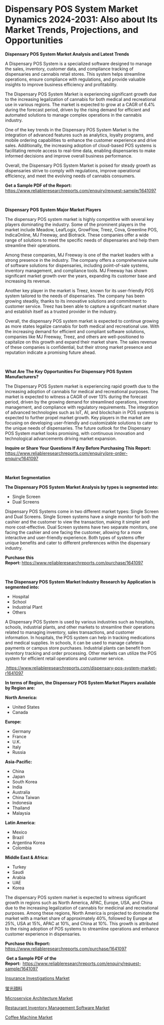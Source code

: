 <p><h1>Dispensary POS System Market Dynamics 2024-2031: Also about Its Market Trends, Projections, and Opportunities</h1></p><p><strong>Dispensary POS System Market Analysis and Latest Trends</strong></p>
<p><p>A Dispensary POS System is a specialized software designed to manage the sales, inventory, customer data, and compliance tracking of dispensaries and cannabis retail stores. This system helps streamline operations, ensure compliance with regulations, and provide valuable insights to improve business efficiency and profitability.</p><p>The Dispensary POS System Market is experiencing significant growth due to the increasing legalization of cannabis for both medical and recreational use in various regions. The market is expected to grow at a CAGR of 6.4% during the forecast period, driven by the rising demand for efficient and automated solutions to manage complex operations in the cannabis industry.</p><p>One of the key trends in the Dispensary POS System Market is the integration of advanced features such as analytics, loyalty programs, and mobile ordering capabilities to enhance the customer experience and drive sales. Additionally, the increasing adoption of cloud-based POS systems is facilitating remote access to real-time data, enabling dispensaries to make informed decisions and improve overall business performance.</p><p>Overall, the Dispensary POS System Market is poised for steady growth as dispensaries strive to comply with regulations, improve operational efficiency, and meet the evolving needs of cannabis consumers.</p></p>
<p><strong>Get a Sample PDF of the Report:&nbsp;</strong> <a href="https://www.reliableresearchreports.com/enquiry/request-sample/1641097">https://www.reliableresearchreports.com/enquiry/request-sample/1641097</a></p>
<p>&nbsp;</p>
<p><strong>Dispensary POS System Major Market Players</strong></p>
<p><p>The dispensary POS system market is highly competitive with several key players dominating the industry. Some of the prominent players in the market include Meadow, LeafLogix, GrowFlow, Treez, Cova, Greenline POS, IndicaOnline, MJ Freeway, and Biotrack. These companies offer a wide range of solutions to meet the specific needs of dispensaries and help them streamline their operations.</p><p>Among these companies, MJ Freeway is one of the market leaders with a strong presence in the industry. The company offers a comprehensive suite of software solutions for dispensaries, including point-of-sale systems, inventory management, and compliance tools. MJ Freeway has shown significant market growth over the years, expanding its customer base and increasing its revenue.</p><p>Another key player in the market is Treez, known for its user-friendly POS system tailored to the needs of dispensaries. The company has been growing steadily, thanks to its innovative solutions and commitment to customer service. Treez has been able to capture a significant market share and establish itself as a trusted provider in the industry.</p><p>Overall, the dispensary POS system market is expected to continue growing as more states legalize cannabis for both medical and recreational use. With the increasing demand for efficient and compliant software solutions, companies like MJ Freeway, Treez, and others are well-positioned to capitalize on this growth and expand their market share. The sales revenue of these companies is confidential, but their strong market presence and reputation indicate a promising future ahead.</p></p>
<p>&nbsp;</p>
<p><strong>What Are The Key Opportunities For Dispensary POS System Manufacturers?</strong></p>
<p><p>The Dispensary POS System market is experiencing rapid growth due to the increasing adoption of cannabis for medical and recreational purposes. The market is expected to witness a CAGR of over 13% during the forecast period, driven by the growing demand for streamlined operations, inventory management, and compliance with regulatory requirements. The integration of advanced technologies such as IoT, AI, and blockchain in POS systems is expected to further propel market growth. Key players in the market are focusing on developing user-friendly and customizable solutions to cater to the unique needs of dispensaries. The future outlook for the Dispensary POS System market looks promising, with continuous innovation and technological advancements driving market expansion.</p></p>
<p><strong>Inquire or Share Your Questions If Any Before Purchasing This Report:</strong> <a href="https://www.reliableresearchreports.com/enquiry/pre-order-enquiry/1641097">https://www.reliableresearchreports.com/enquiry/pre-order-enquiry/1641097</a></p>
<p>&nbsp;</p>
<p><strong>Market Segmentation</strong></p>
<p><strong>The Dispensary POS System Market Analysis by types is segmented into:</strong></p>
<p><ul><li>Single Screen</li><li>Dual Screens</li></ul></p>
<p><p>Dispensary POS Systems come in two different market types: Single Screen and Dual Screens. Single Screen systems have a single monitor for both the cashier and the customer to view the transaction, making it simpler and more cost-effective. Dual Screen systems have two separate monitors, one facing the cashier and one facing the customer, allowing for a more interactive and user-friendly experience. Both types of systems offer unique benefits and cater to different preferences within the dispensary industry.</p></p>
<p><strong>Purchase this Report:&nbsp;</strong><a href="https://www.reliableresearchreports.com/purchase/1641097">https://www.reliableresearchreports.com/purchase/1641097</a></p>
<p>&nbsp;</p>
<p><strong>The Dispensary POS System Market Industry Research by Application is segmented into:</strong></p>
<p><ul><li>Hospital</li><li>School</li><li>Industrial Plant</li><li>Others</li></ul></p>
<p><p>A Dispensary POS System is used by various industries such as hospitals, schools, industrial plants, and other markets to streamline their operations related to managing inventory, sales transactions, and customer information. In hospitals, the POS system can help in tracking medications and medical supplies. In schools, it can be used to manage cafeteria payments or campus store purchases. Industrial plants can benefit from inventory tracking and order processing. Other markets can utilize the POS system for efficient retail operations and customer service.</p></p>
<p><a href="https://www.reliableresearchreports.com/dispensary-pos-system-market-r1641097">&nbsp;https://www.reliableresearchreports.com/dispensary-pos-system-market-r1641097</a></p>
<p><strong>In terms of Region, the Dispensary POS System Market Players available by Region are:</strong></p>
<p>
    <p> <strong> North America: </strong>
        <ul>
            <li>United States</li>
            <li>Canada</li>
        </ul>
        </p> 
    <p> <strong> Europe: </strong>
        <ul>
            <li>Germany</li>
            <li>France</li>
            <li>U.K.</li>
            <li>Italy</li>
            <li>Russia</li>
        </ul>
        </p> 
    <p> <strong> Asia-Pacific: </strong>
        <ul>
            <li>China</li>
            <li>Japan</li>
            <li>South Korea</li>
            <li>India</li>
            <li>Australia</li>
            <li>China Taiwan</li>
            <li>Indonesia</li>
            <li>Thailand</li>
            <li>Malaysia</li>
        </ul>
        </p> 
    <p> <strong> Latin America: </strong>
        <ul>
            <li>Mexico</li>
            <li>Brazil</li>
            <li>Argentina Korea</li>
            <li>Colombia</li>
        </ul>
        </p> 
    <p> <strong> Middle East & Africa: </strong>
        <ul>
            <li>Turkey</li>
            <li>Saudi</li>
            <li>Arabia</li>
            <li>UAE</li>
            <li>Korea</li>
        </ul>
    </p>
    </p>
<p><p>The dispensary POS system market is expected to witness significant growth in regions such as North America, APAC, Europe, USA, and China due to the increasing legalization of cannabis for medicinal and recreational purposes. Among these regions, North America is projected to dominate the market with a market share of approximately 40%, followed by Europe at 25%, USA at 15%, APAC at 10%, and China at 10%. This growth is attributed to the rising adoption of POS systems to streamline operations and enhance customer experience in dispensaries.</p></p>
<p><strong>Purchase this Report: </strong><a href="https://www.reliableresearchreports.com/purchase/1641097">https://www.reliableresearchreports.com/purchase/1641097</a></p>
<p>&nbsp;<strong>Get a Sample PDF of the Report:&nbsp;&nbsp;</strong><a href="https://www.reliableresearchreports.com/enquiry/request-sample/1641097">https://www.reliableresearchreports.com/enquiry/request-sample/1641097</a></p>
<p><strong></strong></p>
<p><p><a href="https://www.linkedin.com/pulse/insurance-investigations-market-trends-analysis-forecasted-qqnwe?trackingId=UrbCeEwtAsFpiOp2hE9Cng%3D%3D">Insurance Investigations Market</a></p><p><a href="https://github.com/AdellaPrice2023/Market-Research-Report-List-1/blob/main/155226160151.md">蛍光顔料</a></p><p><a href="https://www.linkedin.com/pulse/microservice-architecture-market-research-report-its-history-2cebe?trackingId=DH9HZOhcX%2FsjAq5sruPTGg%3D%3D">Microservice Architecture Market</a></p><p><a href="https://github.com/lubmix/Market-Research-Report-List-2/blob/main/restaurant-inventory-management-software-market.md">Restaurant Inventory Management Software Market</a></p><p><a href="https://issuu.com/reportprime-2/docs/coffee-machine-market-size-2030.pptx">Coffee Machine Market</a></p></p>